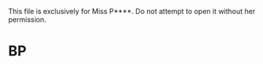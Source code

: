 This file is exclusively for Miss P****. Do not attempt to open it without her permission.







 # BP
